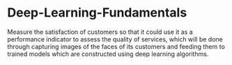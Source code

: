 # Deep-Learning-Fundamentals
Measure the satisfaction of customers so that it could use it as a performance indicator to assess the quality of services, which will be done through capturing images of the faces of its customers and feeding them to trained models which are constructed using deep learning algorithms.
